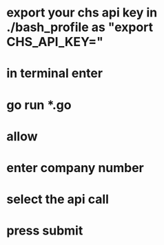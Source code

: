 # export your chs api key in ./bash_profile as "export CHS_API_KEY="
# in terminal enter
# go run *.go
# allow
# enter company number
# select the api call
# press submit
